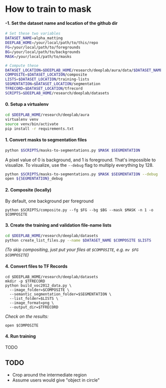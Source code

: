 # How to train to mask

#### -1. Set the dataset name and location of the github dir
```bash
# Set these two variables
DATASET_NAME=alpha_matting
DEEPLAB_HOME=/your/local/path/to/this/repo
FG=/your/local/path/to/foregrounds
BG=/your/local/path/to/backgrounds
MASK=/your/local/path/to/masks

# Compute these
DATASET_LOCATION=$DEEPLAB_HOME/research/deeplab/aura/data/$DATASET_NAME
COMPOSITE=$DATASET_LOCATION/composite
LISTS=$DATASET_LOCATION/training-lists
SEGMENTATION=$DATASET_LOCATION/segmentation
TFRECORD=$DATASET_LOCATION/tfrecord
SCRIPTS=$DEEPLAB_HOME/research/deeplab/datasets
```

#### 0. Setup a virtualenv
```bash
cd $DEEPLAB_HOME/research/deeplab/aura
virtualenv venv
source venv/bin/activate
pip install -r requirements.txt
```

#### 1. Convert masks to segmentation files
```bash
python $SCRIPTS/masks-to-segmentations.py $MASK $SEGMENTATION
```

A pixel value of 0 is background, and 1 is foreground. That's impossible to visualize. To visualize, use the `--debug` flag to multiply everything by 128.
```bash
python $SCRIPTS/masks-to-segmentations.py $MASK $SEGMENTATION --debug
open ${SEGMENTATION}_debug
```

#### 2. Composite (locally)
By default, one background per foreground
```
python $SCRIPTS/composite.py --fg $FG --bg $BG --mask $MASK -n 1 -o $COMPOSITE
```

#### 3. Create the training and validation file-name lists
```bash
cd $DEEPLAB_HOME/research/deeplab/datasets
python create_list_files.py --name $DATASET_NAME $COMPOSITE $LISTS
```

*(To skip compositing, just put your files at `$COMPOSITE`, e.g. `mv $FG $COMPOSITE`)*

#### 4. Convert files to TF Records
```
cd $DEEPLAB_HOME/research/deeplab/datasets
mkdir -p $TFRECORD
python build_voc2012_data.py \
  --image_folder=$COMPOSITE \
  --semantic_segmentation_folder=$SEGMENTATION \
  --list_folder=$LISTS \
  --image_format=png \
  --output_dir=$TFRECORD
```

*Check on the results:*
```
open $COMPOSITE
```

#### 4. Run training
TODO

## TODO
* Crop around the intermediate region
* Assume users would give "object in circle"
